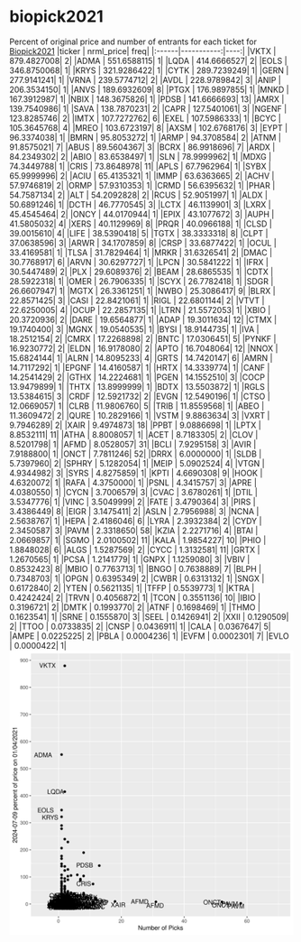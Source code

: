 # biopick2021
Percent of original price and number of entrants for each ticket for [Biopick2021](https://twitter.com/hashtag/Biopick2021)
|ticker |  nrml_price| freq|
|:------|-----------:|----:|
|VKTX   | 879.4827008|    2|
|ADMA   | 551.6588115|    1|
|LQDA   | 414.6666527|    2|
|EOLS   | 346.8750068|    1|
|KRYS   | 321.9286422|    1|
|CYTK   | 289.7239249|    1|
|GERN   | 277.9141241|    1|
|VRNA   | 239.5774712|    2|
|AVDL   | 228.9789842|    3|
|ANIP   | 206.3534150|    1|
|ANVS   | 189.6932609|    8|
|PTGX   | 176.9897855|    1|
|MNKD   | 167.3912987|    1|
|NBIX   | 148.3675826|    1|
|PDSB   | 141.6666693|   13|
|AMRX   | 139.7540986|    1|
|SAVA   | 138.7870231|    2|
|CAPR   | 127.5401061|    3|
|NGENF  | 123.8285746|    2|
|IMTX   | 107.7272762|    6|
|EXEL   | 107.5986333|    1|
|BCYC   | 105.3645768|    4|
|MREO   | 103.6723197|    8|
|AXSM   | 102.6768176|    3|
|EYPT   |  96.3374038|    1|
|BMRN   |  95.8053272|    1|
|ARMP   |  94.3708584|    2|
|ATNM   |  91.8575021|    7|
|ABUS   |  89.5604367|    3|
|BCRX   |  86.9918696|    7|
|ARDX   |  84.2349302|    2|
|ABIO   |  83.6538497|    1|
|SLN    |  78.9999962|    1|
|MDXG   |  74.3449788|    1|
|CRIS   |  73.8648978|   11|
|APLS   |  67.7962964|    1|
|SYBX   |  65.9999996|    2|
|ACIU   |  65.4135321|    1|
|IMMP   |  63.6363665|    2|
|ACHV   |  57.9746819|    2|
|ORMP   |  57.9310353|    1|
|CRMD   |  56.6395632|    1|
|PHAR   |  54.7587134|    2|
|ALT    |  54.2092828|    2|
|RCUS   |  52.9051997|    1|
|ALDX   |  50.6891246|    1|
|DCTH   |  46.7770545|    3|
|LCTX   |  46.1139901|    3|
|LXRX   |  45.4545464|    2|
|ONCY   |  44.0170944|    1|
|EPIX   |  43.1077672|    3|
|AUPH   |  41.5805032|    4|
|XERS   |  40.1129969|    8|
|PRQR   |  40.0966188|    1|
|CLSD   |  39.0015610|    4|
|LIFE   |  38.5390418|    5|
|TGTX   |  38.3333318|    8|
|CLPT   |  37.0638596|    3|
|ARWR   |  34.1707859|    8|
|CRSP   |  33.6877422|    1|
|OCUL   |  33.4169581|    1|
|TLSA   |  31.7829464|    1|
|MRKR   |  31.6326541|    2|
|DMAC   |  30.7768917|    6|
|ARVN   |  30.6297727|    1|
|LPCN   |  30.5841222|    1|
|IFRX   |  30.5447489|    2|
|PLX    |  29.6089376|    2|
|BEAM   |  28.6865535|    1|
|CDTX   |  28.5922318|    1|
|OMER   |  26.7906335|    1|
|SCYX   |  26.7782418|    1|
|SDGR   |  26.6607947|    1|
|MGTX   |  26.3361251|    1|
|NWBO   |  25.3086417|    9|
|BLRX   |  22.8571425|    3|
|CASI   |  22.8421061|    1|
|RIGL   |  22.6801144|    2|
|VTVT   |  22.6250005|    4|
|OCUP   |  22.2857135|    1|
|LTRN   |  21.5572053|    1|
|XBIO   |  20.3720936|    2|
|DARE   |  19.6564877|    1|
|ADAP   |  19.3011634|   12|
|CTMX   |  19.1740400|    3|
|MGNX   |  19.0540535|    1|
|BYSI   |  18.9144735|    1|
|IVA    |  18.2512154|    2|
|CMRX   |  17.2268898|    2|
|BNTC   |  17.0306451|    5|
|PYNKF  |  16.9230772|    2|
|ELDN   |  16.9178080|    2|
|APTO   |  16.7048064|   12|
|NNOX   |  15.6824144|    1|
|ALRN   |  14.8095233|    4|
|GRTS   |  14.7420147|    6|
|AMRN   |  14.7117292|    1|
|EPGNF  |  14.4160587|    1|
|HRTX   |  14.3339774|    1|
|CANF   |  14.2541429|    2|
|GTHX   |  14.2224681|    1|
|PGEN   |  14.1552510|    3|
|COCP   |  13.9479899|    1|
|THTX   |  13.8999999|    1|
|BDTX   |  13.5503872|    1|
|RGLS   |  13.5384615|    3|
|CRDF   |  12.5921732|    2|
|EVGN   |  12.5490196|    1|
|CTSO   |  12.0669057|    1|
|CLRB   |  11.9806760|    5|
|TRIB   |  11.8559568|    1|
|ABEO   |  11.3609472|    2|
|QURE   |  10.2829166|    1|
|VSTM   |   9.8863634|    3|
|VXRT   |   9.7946289|    2|
|XAIR   |   9.4974873|   18|
|PPBT   |   9.0886698|    1|
|LPTX   |   8.8532111|   11|
|ATHA   |   8.8008057|    1|
|ACET   |   8.7183305|    2|
|CLOV   |   8.5201798|    1|
|AFMD   |   8.0528057|   31|
|BCLI   |   7.9295158|    3|
|AVIR   |   7.9188800|    1|
|ONCT   |   7.7811246|   52|
|DRRX   |   6.0000000|    1|
|SLDB   |   5.7397960|    2|
|SPHRY  |   5.1282054|    1|
|MEIP   |   5.0902524|    4|
|VTGN   |   4.9344982|    3|
|SYRS   |   4.8275859|    1|
|KPTI   |   4.6690308|    9|
|HOOK   |   4.6320072|    1|
|RAFA   |   4.3750000|    1|
|PSNL   |   4.3415757|    3|
|APRE   |   4.0380550|    1|
|CYCN   |   3.7006579|    3|
|CVAC   |   3.6780261|    1|
|DTIL   |   3.5347776|    1|
|VINC   |   3.5049999|    2|
|FATE   |   3.4790364|    3|
|PIRS   |   3.4386449|    8|
|EIGR   |   3.1475411|    2|
|ASLN   |   2.7956988|    3|
|NCNA   |   2.5638767|    1|
|HEPA   |   2.4186046|    6|
|LYRA   |   2.3932384|    2|
|CYDY   |   2.3450587|    3|
|PAVM   |   2.3318650|   58|
|KZIA   |   2.2271716|    4|
|BTAI   |   2.0669857|    1|
|SGMO   |   2.0100502|   11|
|KALA   |   1.9854227|   10|
|PHIO   |   1.8848028|    6|
|ALGS   |   1.5287569|    2|
|CYCC   |   1.3132581|   11|
|GRTX   |   1.2670565|    1|
|PCSA   |   1.2141779|    1|
|GNPX   |   1.1259080|    3|
|VBIV   |   0.8532423|    8|
|MBIO   |   0.7763713|    1|
|BNGO   |   0.7638889|    7|
|BLPH   |   0.7348703|    1|
|OPGN   |   0.6395349|    2|
|CWBR   |   0.6313132|    1|
|SNGX   |   0.6172840|    2|
|YTEN   |   0.5621135|    1|
|TFFP   |   0.5539773|    1|
|KTRA   |   0.4242424|    2|
|TRVN   |   0.4056872|    1|
|TCON   |   0.3551136|   10|
|IBIO   |   0.3196721|    2|
|DMTK   |   0.1993770|    2|
|ATNF   |   0.1698469|    1|
|THMO   |   0.1623541|    1|
|SRNE   |   0.1555870|    3|
|SEEL   |   0.1426941|    2|
|XXII   |   0.1290509|    2|
|TTOO   |   0.0733835|    2|
|CNSP   |   0.0436911|    1|
|CALA   |   0.0367647|    5|
|AMPE   |   0.0225225|    2|
|PBLA   |   0.0004236|    1|
|EVFM   |   0.0002301|    7|
|EVLO   |   0.0000422|    1|
![retvspicks](biopicks.png?raw=true)
